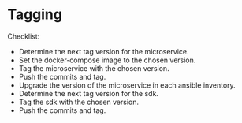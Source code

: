 # Tagging

Checklist:

- Determine the next tag version for the microservice.
- Set the docker-compose image to the chosen version.
- Tag the microservice with the chosen version.
- Push the commits and tag.
- Upgrade the version of the microservice in each ansible inventory.
- Determine the next tag version for the sdk.
- Tag the sdk with the chosen version.
- Push the commits and tag.
